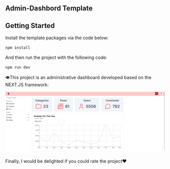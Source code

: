 <h2>Admin-Dashbord Template</h2>

## Getting Started

Install the template packages via the code below:

```bash
npm install
```
And then run the project with the following code:

```bash
npm run dev
```

<p>👁️This project is an administrative dashboard developed based on the NEXT.JS framework:</p>
<img src="/img/pic.png">
<p>Finally, I would be delighted if you could rate the project❤️</p>
